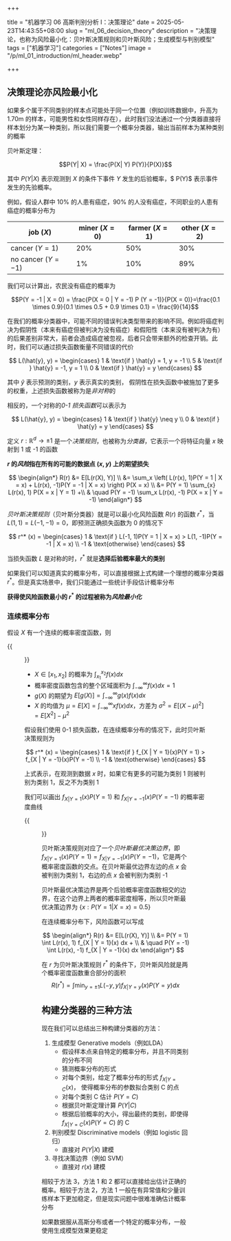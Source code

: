 +++

title = "机器学习 06 高斯判别分析 I：决策理论"
date = 2025-05-23T14:43:55+08:00
slug = "ml_06_decision_theory"
description = "决策理论，也称为风险最小化：贝叶斯决策规则和贝叶斯风险；生成模型与判别模型"
tags = ["机器学习"]
categories = ["Notes"]
image = "/p/ml_01_introduction/ml_header.webp"

+++

## 决策理论亦风险最小化

如果多个属于不同类别的样本点可能处于同一个位置（例如训练数据中，升高为 1.70m 的样本，可能男性和女性同样存在），此时我们没法通过一个分类器直接将样本划分为某一种类别，所以我们需要一个概率分类器，输出当前样本为某种类别的概率

贝叶斯定理：

$$P(Y| X) = \frac{P(X| Y) P(Y)}{P(X)}$$

其中 $P(Y | X)$ 表示观测到 $X$ 的条件下事件 $Y$ 发生的后验概率，$ P(Y)$ 表示事件发生的先验概率。

例如，假设人群中 $10\%$ 的人患有癌症，$90\%$ 的人没有癌症，不同职业的人患有癌症的概率分布为

| job $(X)$            | miner $(X = 0)$ | farmer $(X = 1)$ | other ${} (X = 2)$ |
| -------------------- | --------------- | ---------------- | ------------------ |
| cancer ${} (Y = 1)$  | $20\%$          | $50\%$           | $30\%$             |
| no cancer $(Y = -1)$ | $1\%$           | $10\%$           | $89\%$             |

我们可以计算出，农民没有癌症的概率为

$$P(Y = -1 | X = 0) = \frac{P(X = 0 | Y = -1) P (Y = -1)}{P(X = 0)}=\frac{0.1 \times 0.9}{0.1 \times 0.5 + 0.9 \times 0.1} = \frac{9}{14}$$

在我们的概率分类器中，可能不同的错误判决类型带来的影响不同。例如将癌症判决为假阴性（本来有癌症但被判决为没有癌症）和假阳性（本来没有被判决为有）的后果差别非常大，前者会造成癌症被忽视，后者只会带来额外的检查开销。此时，我们可以通过损失函数衡量不同错误的代价

$$
L(\hat{y}, y) = \begin{cases}
1 & \text{if } \hat{y} = 1, y = -1  \\
5 & \text{if } \hat{y} = -1, y = 1 \\
0 & \text{if } \hat{y} = y
\end{cases}
$$

其中 $\hat{y}$ 表示预测的类别，$y$ 表示真实的类别， 假阴性在损失函数中被施加了更多的权重，上述损失函数被称为是*非对称*的

相反的，一个对称的*0-1 损失函数*可以表示为

$$
L(\hat{y}, y) = \begin{cases}
1 & \text{if } \hat{y} \neq y \\
0 & \text{if } \hat{y} = y
\end{cases}
$$

定义 $r: \mathbb{R}^d \rightarrow \pm 1$ 是一个*决策规则*，也被称为*分类器*，它表示一个将特征向量 $x$ 映射到 1 或 -1 的函数

**$r$ 的*风险*指在所有的可能的数据点 $(x, y)$ 上的期望损失**

$$
\begin{align*}
R(r) &= E[L(r(X), Y)] \\
&= \sum_x \left( L(r(x), 1)P(Y = 1 | X = x) + L(r(x), -1)P(Y = -1 | X = x) \right) P(X = x) \\
&= P(Y = 1) \sum_{x} L(r(x), 1) P(X = x | Y = 1) +\\
& \quad P(Y = -1) \sum_x L(r(x), -1) P(X = x | Y = -1)
\end{align*}
$$

_贝叶斯决策规则_（贝叶斯分类器）就是可以最小化风险函数 $R(r)$ 的函数 $r^*$，当 $L(1, 1) = L(-1, -1) = 0$，即预测正确损失函数为 0 的情况下

$$
r^* (x) = \begin{cases}
1 & \text{if } L(-1, 1)P(Y = 1 | X = x) > L(1, -1)P(Y = -1 | X = x) \\
-1 & \text{otherwise}
\end{cases}
$$

当损失函数 $L$ 是对称的时，$r^*$ 就是**选择后验概率最大的类别**

如果我们可以知道真实的概率分布，可以直接根据上式构建一个理想的概率分类器 $r^*$。但是真实场景中，我们只能通过一些统计手段估计概率分布

**获得使风险函数最小的 $r^*$ 的过程被称为*风险最小化***

### 连续概率分布

假设 $X$ 有一个连续的概率密度函数，则

{{<figure src="cd3ee7bf682b292e11e2f7242823ff31.png" title="概率密度函数" width=400 >}}

- $X \in [x_1, x_2]$ 的概率为 $\int_{x_1}^{x_2} f(x) dx$
- 概率密度函数包含的整个区域面积为 $\int_{-\infty}^{\infty} f(x)dx = 1$
- $g(X)$ 的期望为 $E[g(X)] = \int_{-\infty}^{\infty} g(x)f(x) dx$
- $X$ 的均值为 $\mu = E[X] = \int_{-\infty}^{\infty}x f(x)dx$，方差为 $\sigma^2 = E[(X - \mu)^2] = E[X^2] - \mu^2$

假设我们使用 0-1 损失函数，在连续概率分布的情况下，此时贝叶斯决策规则为

$$
r^* (x) = \begin{cases}
1 & \text{if } f_{X | Y = 1}(x)P(Y = 1) > f_{X | Y = -1}(x)P(Y = -1) \\
-1 & \text{otherwise}
\end{cases}
$$

上式表示，在观测到数据 $x$ 时，如果它有更多的可能为类别 1 则被判别为类别 1，反之不为类别 1

我们可以画出 $f_{X | Y = 1}(x)P(Y = 1)$ 和 $f_{X | Y = -1}(x)P(Y = -1)$ 的概率密度曲线

{{<figure src="872da1136c31970df2a4dc704d3e39fe.png" title="贝叶斯最优决策边界" width=600 >}}

贝叶斯决策规则对应了一个*贝叶斯最优决策边界*，即 $f_{X | Y = 1}(x)P(Y = 1) = f_{X | Y = -1}(x)P(Y = -1)$，它是两个概率密度函数的交点。在贝叶斯最优边界左边的点 $x$ 会被判别为类别 1，右边的点 $x$ 会被判别为类别 -1

贝叶斯最优决策边界是两个后验概率密度函数相交的边界，在这个边界上两者的概率密度相等，所以贝叶斯最优决策边界为 $\{ x: P(Y = 1 | X = x) = 0.5 \}$

在连续概率分布下，风险函数可以写成

$$
\begin{align*}
R(r) &= E[L(r(X), Y)] \\
&= P(Y = 1) \int L(r(x), 1) f_{X | Y = 1}(x) dx + \\
& \quad P(Y = -1) \int L(r(x), -1) f_{X | Y = -1}(x) dx
\end{align*}
$$

在 $r$ 为贝叶斯决策规则 $r^*$ 的条件下，贝叶斯风险就是两个概率密度函数重合部分的面积
$$R(r^*) = \int \min_{y = \pm 1} L(-y, y) f_{X |Y=y}(x) P(Y = y) dx$$

## 构建分类器的三种方法

现在我们可以总结出三种构建分类器的方法：

1. 生成模型 Generative models（例如LDA）
   - 假设样本点来自特定的概率分布，并且不同类别的分布不同
   - 猜测概率分布的形式
   - 对每个类别，给定了概率分布的形式 $f_{X | Y = C}(x)$， 使得概率分布的参数拟合类别 C 的点
   - 对每个类别 C 估计 $P(Y = C)$
   - 根据贝叶斯定理计算 $P(Y | C)$
   - 根据后验概率的大小，得出最终的类别，即使得 $f_{X|Y=C}(x)P(Y = C)$ 的 C
2. 判别模型 Discriminative models（例如 logistic 回归）
   - 直接对 $P(Y|X)$ 建模
3. 寻找决策边界（例如 SVM）
   - 直接对 $r(x)$ 建模

相较于方法 3，方法 1 和 2 都可以直接给出估计正确的概率。相较于方法 2，方法 1 一般在有异常值和少量训练样本下更加稳定，但是现实问题中很难准确估计概率分布

如果数据服从高斯分布或者一个特定的概率分布，一般使用生成模型效果更稳定
